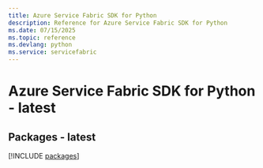 ```yaml
---
title: Azure Service Fabric SDK for Python
description: Reference for Azure Service Fabric SDK for Python
ms.date: 07/15/2025
ms.topic: reference
ms.devlang: python
ms.service: servicefabric
---
```

# Azure Service Fabric SDK for Python - latest
## Packages - latest
[!INCLUDE [packages](service-fabric-index.md)]